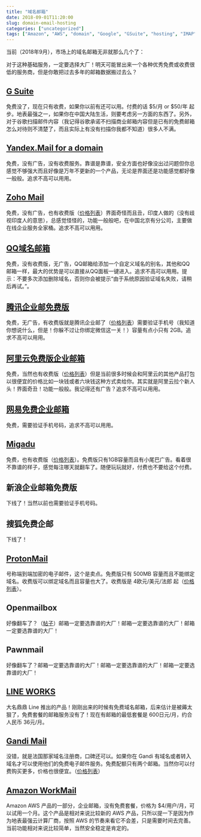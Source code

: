 ```yaml
---
title: "域名邮箱"
date: 2018-09-01T11:20:00
slug: domain-email-hosting
categories: ["uncategorized"]
tags: ["Amazon", "AWS", "domain", "Google", "GSuite", "hosting", "IMAP", "POP3", "Yandex", "Zoho"]
---
```


当前（2018年9月），市场上的域名邮箱无非就那么几个了：

对于这种基础服务，一定要选择大厂！明天可能冒出来一个各种优秀免费或收费很低的服务商，但是你敢把过去多年的邮箱数据搬过去么？

## [G Suite](https://gsuite.google.com/)

免费没了，现在只有收费，如果你以前有还可以用。付费的话 $5/月 or $50/年 起步。地表最强之一，如果你在中国大陆生活，则要考虑另一方面的东西了。另外，对于谷歌扫描邮件内容（我记得谷歌承诺不扫描商业邮箱内容但是已有的免费邮箱怎么对待则不清楚了，而且实际上有没有扫描你我都不知道）很多人不满。

## [Yandex.Mail for a domain](https://domain.yandex.com/)

免费，没有广告，没有收费服务。靠谱是靠谱，安全方面也好像没出过问题但你总感觉不够强大而且好像是万年不更新的一个产品，无论是界面还是功能感觉都好像一般般。追求不高可以用用。

## [Zoho Mail](https://www.zoho.com/mail/)

免费，没有广告，也有收费版（[价格列表](https://www.zoho.com/workplace/pricing.html)）界面奇怪而且丑，印度人做的（没有歧视印度人的意思），总感觉怪怪的，功能一般般吧，在中国北京有分公司，主要做在线企业服务全家桶。追求不高可以用用。

## [QQ域名邮箱](http://domain.mail.qq.com/)

免费，没有收费版，无广告，QQ邮箱给添加一个自定义域名的别名，其他和QQ邮箱一样，最大的优势是可以直接从QQ面板一键进入。追求不高可以用用。提示：不要多次添加删除域名，否则你会被提示“由于系统原因验证域名失败，请稍后再试。”。

## [腾讯企业邮免费版](https://exmail.qq.com/)

免费，无广告，有收费版就是腾讯企业邮了（[价格列表](https://exmail.qq.com/)）需要验证手机号（我知道你想说什么，但是！你躲不过让你绑定微信这一关！）容量有点小只有 2GB。追求不高可以用用。

## [阿里云免费版企业邮箱](https://wanwang.aliyun.com/mail/freemail/)

免费，当然也有收费版（[价格列表](https://wanwang.aliyun.com/mail)）但是当前很多时候会和阿里云的其他产品打包以很便宜的价格比如一块钱或者六块钱这种方式卖给你。其实就是阿里云拉个新人头！界面奇丑！功能一般般。我记得还有广告？追求不高可以用用。

## [网易免费企业邮箱](http://ym.163.com/)

免费，需要验证手机号码，追求不高可以用用。

## [Migadu](https://www.migadu.com/en/index.html)

免费，也有收费版（[价格列表](https://www.migadu.com/en/pricing.html)）。免费版只有1GB容量而且有小尾巴广告。看着很不靠谱的样子，感觉每注哪天就翻车了。随便玩玩就好，付费也不要给这个付费。

## 新浪企业邮箱免费版

下线了！当然以前也需要验证手机号码。

## 搜狐免费企邮

下线了！

## [ProtonMail](https://protonmail.com/)

号称端到端加密的电子邮件，这个是卖点。免费版只有 500MB 容量而且不能绑定域名。收费版可以绑定域名而且容量也大了。收费版是 4欧元/美元/法郎 起（[价格列表](https://protonmail.com/support/knowledge-base/paid-plans/)）。

## Openmailbox

好像翻车了？（[帖子](https://www.reddit.com/r/openmailbox/comments/9ffqap/what_is_happening_with_openmailbox/)）邮箱一定要选靠谱的大厂！邮箱一定要选靠谱的大厂！邮箱一定要选靠谱的大厂！

## Pawnmail

好像翻车了？邮箱一定要选靠谱的大厂！邮箱一定要选靠谱的大厂！邮箱一定要选靠谱的大厂！

## [LINE WORKS](https://line.worksmobile.com/jp/en/home/price)

大名鼎鼎 Line 推出的产品！刚刚出来的时候有免费域名邮箱，后来估计是被薅太狠了，免费套餐的邮箱服务没有了！现在有邮箱的最低套餐是 600日元/月，约合人民币 36元/月。

## [Gandi Mail](https://www.gandi.net/zh-hans/domain/email)

没错，就是法国那家域名注册商，口碑还可以。如果你在 Gandi 有域名或者转入域名才可以使用他们的免费电子邮件服务。免费配额只有两个邮箱。当然你可以付费购买更多，价格也很便宜。（[价格列表](https://www.gandi.net/zh-hans/domain/email)）

## [Amazon WorkMail](https://aws.amazon.com/cn/workmail/)

Amazon AWS 产品的一部分，企业邮箱，没有免费套餐，价格为 $4/用户/月，可以试用一个月。这个产品是相对来说比较新的 AWS 产品，只所以提一下是因为作为地表最强云计算厂商，按照 AWS 的节奏来看它不会差，只是需要时间去完善。当前功能相对来说比较简单，当然安全稳定是肯定的。